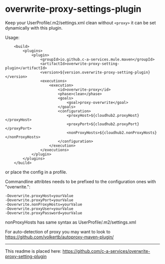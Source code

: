 # overwrite-proxy-settings-plugin

Keep your UserProfile/.m2/settings.xml clean without `<proxy>` it can be set dynamically with this plugin.


Usage:

```
	<build>
		<plugins>
			<plugin>
				<groupId>io.github.c-a-services.mule.maven</groupId>
				<artifactId>overwrite-proxy-setting-plugin</artifactId>
				<version>${version.overwrite-proxy-setting-plugin}</version>
				<executions>
					<execution>
						<id>overwrite-proxy</id>
						<phase>clean</phase>
						<goals>
							<goal>proxy-overwrite</goal>
						</goals>
						<configuration>
							<proxyHost>${cloudhub2.proxyHost}</proxyHost>
							<proxyPort>${cloudhub2.proxyPort}</proxyPort>
							<nonProxyHosts>${cloudhub2.nonProxyHosts}</nonProxyHosts>
						</configuration>
					</execution>
				</executions>
			</plugin>
		</plugins>
	</build>
```

or place the config in a profile.

Commandline attribtes needs to be prefixed to the configuration ones with "overwrite.":

```
-Doverwrite.proxyHost=yourValue
-Doverwrite.proxyPort=yourValue
-Doverwrite.nonProxyHosts=yourValue
-Doverwrite.proxyUser=yourValue
-Doverwrite.proxyPassword=yourValue
```

nonProxyHosts has same syntax as UserProfile/.m2/settings.xml

For auto-detection of proxy you may want to look to <https://github.com/volkertb/autoproxy-maven-plugin/>

---
This readme is placed here: <https://github.com/c-a-services/overwrite-proxy-setting-plugin>